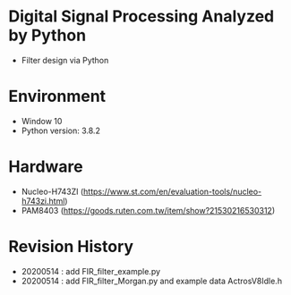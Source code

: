 # Digital Signal Processing Analyzed by Python
- Filter design via Python

# Environment
- Window 10
- Python version: 3.8.2

# Hardware
- Nucleo-H743ZI (https://www.st.com/en/evaluation-tools/nucleo-h743zi.html)
- PAM8403 (https://goods.ruten.com.tw/item/show?21530216530312)

# Revision History
- 20200514 : add FIR_filter_example.py
- 20200514 : add FIR_filter_Morgan.py and example data ActrosV8Idle.h



